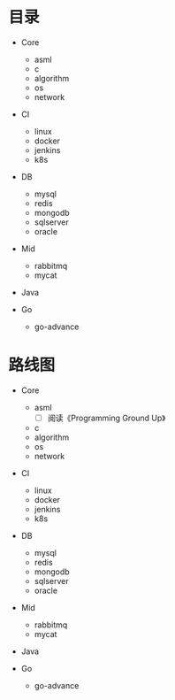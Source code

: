 # 目录

- Core
  - asml
  - c
  - algorithm
  - os
  - network

- CI
  - linux
  - docker
  - jenkins
  - k8s

- DB
  - mysql
  - redis
  - mongodb
  - sqlserver
  - oracle

- Mid
  - rabbitmq
  - mycat
  
- Java

- Go
  - go-advance

# 路线图
- Core
  - asml
    - [ ] 阅读《Programming Ground Up》
  - c
  - algorithm
  - os
  - network
  
- CI
  - linux
  - docker
  - jenkins
  - k8s

- DB
  - mysql
  - redis
  - mongodb
  - sqlserver
  - oracle

- Mid
  - rabbitmq
  - mycat
  
- Java

- Go
  - go-advance